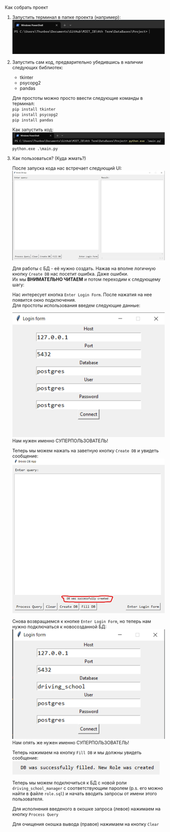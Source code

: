 Как собрать проект

1. Запустить терминал в папке проекта (например):
    ![alt text](images/1.png)

2. Запустить сам код, предварительно убедившись в наличии следующих библиотек:
    - tkinter
    - psycopg2
    - pandas

    Для простоты можно просто ввести следующие команды в терминал:<br>
        `pip install tkinter`<br>
        `pip install psycopg2`<br>
        `pip install pandas`<br>
    
    Как запустить код:<br>
    ![alt text](images/2.png)<br>
    `python.exe .\main.py`

3. Как пользоваться? (Куда жмать?)

    После запуска кода нас встречает следующий UI: <br>
    <img src="images/3.png" alt="Alt text" width="1000"/> <br>

    Для работы с БД - её нужно создать. Нажав на вполне логичную кнопку `Create DB` нас посетит ошибка. Даже ошибки.<br>
    Их мы **ВНИМАТЕЛЬНО ЧИТАЕМ** и потом переходим к следующему шагу:

    Нас интересует кнопка `Enter Login Form`. После нажатия на нее появится окно подключения.<br>
    Для простоты использования введем следующие данные:

    ![alt text](images/4.png)<br>
    Нам нужен именно СУПЕРПОЛЬЗОВАТЕЛЬ!

    Теперь мы можем нажать на заветную кнопку `Create DB` и увидеть сообщение: <br>
    <img src="images/5.png" alt="Alt text" width="800"/> <br>

    Снова возвращаемся к кнопке `Enter Login Form`, но теперь нам нужно подключаться к новосозданной БД:
    ![alt text](images/6.png)<br>
    Нам опять же нужен именно СУПЕРПОЛЬЗОВАТЕЛЬ!

    Теперь нажимаем на кнопку `Fill DB` и мы должны увидеть сообщение:
    ![alt text](images/7.png)<br>
    
    Теперь мы можем подключиться к БД с новой роли `driving_school_manager` с соответствующим паролем (p.s. его можно найти в файле `role.sql`) и начать вводить запросы от имени этого пользователя.

    Для исполнения введеного в окошке запроса (левое) нажимаем на кнопку `Process Query`

    Для очищения окошка вывода (правое) нажимаем на кнопку `Clear`